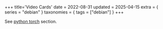 +++
title='Video Cards'
date = 2022-08-31
updated = 2025-04-15
extra = { series = "debian" }
taxonomies = { tags = ["debian"] }
+++

See [python torch](@/python/pytorch.md) section.
